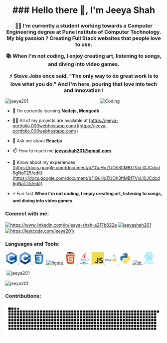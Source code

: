 <h1 align="center">### Hello there 👋, I'm Jeeya Shah</h1>


<!--
**Jeeya201/Jeeya201** is a ✨ _special_ ✨ repository because its `README.md` (this file) appears on your GitHub profile.

Here are some ideas to get you started:

- 🔭 I’m currently working on ...
- 🌱 I’m currently learning ...
- 👯 I’m looking to collaborate on ...
- 🤔 I’m looking for help with ...
- 💬 Ask me about ...
- 📫 How to reach me: ...
- 😄 Pronouns: ...
- ⚡ Fun fact: ...
-->
<h3 align="center">
👨‍🎓 I'm currently a student working towards a Computer Engineering degree at Pune Institute of Computer Technology. My big passion ? Creating Full Stack websites that people love to use.

📚 When I'm not coding, I enjoy creating art, listening to songs, and diving into video games.

⚡ Steve Jobs once said, "The only way to do great work is to love what you do." And I'm here, pouring that love into tech and innovation !
</h3>
<img align="right" alt="Coding" width="200" src="https://i.pinimg.com/originals/06/60/ef/0660efe82fa3da42ed56eef013171835.gif">


<p align="left"> <img src="https://komarev.com/ghpvc/?username=jeeya201&label=Profile%20views&color=0e75b6&style=flat" alt="jeeya201" /> </p>

- 🌱 I’m currently learning **Nodejs, Mongodb**

- 👨‍💻 All of my projects are available at [https://jeeya-portfolio.000webhostapp.com/](https://jeeya-portfolio.000webhostapp.com/)

- 💬 Ask me about **Reactjs**

- 📫 How to reach me **jeeyashah201@gmail.com**

- 📄 Know about my experiences [https://docs.google.com/document/d/1GuHoZUOh3ftMBf7VxLl0JCdcd6gNaT25/edit](https://docs.google.com/document/d/1GuHoZUOh3ftMBf7VxLl0JCdcd6gNaT25/edit)

- ⚡ Fun fact **When I'm not coding, I enjoy creating art, listening to songs, and diving into video games.**

<h3 align="left">Connect with me:</h3>
<p align="left">
<a href="https://linkedin.com/in/https://www.linkedin.com/in/jeeya-shah-a217b822a" target="blank"><img align="center" src="https://raw.githubusercontent.com/rahuldkjain/github-profile-readme-generator/master/src/images/icons/Social/linked-in-alt.svg" alt="https://www.linkedin.com/in/jeeya-shah-a217b822a" height="30" width="40" /></a>
<a href="https://instagram.com/jeeyashah201" target="blank"><img align="center" src="https://raw.githubusercontent.com/rahuldkjain/github-profile-readme-generator/master/src/images/icons/Social/instagram.svg" alt="jeeyashah201" height="30" width="40" /></a>
<a href="https://www.leetcode.com/https://leetcode.com/jeeya201/" target="blank"><img align="center" src="https://raw.githubusercontent.com/rahuldkjain/github-profile-readme-generator/master/src/images/icons/Social/leet-code.svg" alt="https://leetcode.com/jeeya201/" height="30" width="40" /></a>
</p>

<h3 align="left">Languages and Tools:</h3>
<p align="left"> <a href="https://www.cprogramming.com/" target="_blank" rel="noreferrer"> <img src="https://raw.githubusercontent.com/devicons/devicon/master/icons/c/c-original.svg" alt="c" width="40" height="40"/> </a> <a href="https://www.w3schools.com/cpp/" target="_blank" rel="noreferrer"> <img src="https://raw.githubusercontent.com/devicons/devicon/master/icons/cplusplus/cplusplus-original.svg" alt="cplusplus" width="40" height="40"/> </a> <a href="https://www.w3schools.com/css/" target="_blank" rel="noreferrer"> <img src="https://raw.githubusercontent.com/devicons/devicon/master/icons/css3/css3-original-wordmark.svg" alt="css3" width="40" height="40"/> </a> <a href="https://www.figma.com/" target="_blank" rel="noreferrer"> <img src="https://www.vectorlogo.zone/logos/figma/figma-icon.svg" alt="figma" width="40" height="40"/> </a> <a href="https://www.w3.org/html/" target="_blank" rel="noreferrer"> <img src="https://raw.githubusercontent.com/devicons/devicon/master/icons/html5/html5-original-wordmark.svg" alt="html5" width="40" height="40"/> </a> <a href="https://www.java.com" target="_blank" rel="noreferrer"> <img src="https://raw.githubusercontent.com/devicons/devicon/master/icons/java/java-original.svg" alt="java" width="40" height="40"/> </a> <a href="https://developer.mozilla.org/en-US/docs/Web/JavaScript" target="_blank" rel="noreferrer"> <img src="https://raw.githubusercontent.com/devicons/devicon/master/icons/javascript/javascript-original.svg" alt="javascript" width="40" height="40"/> </a> <a href="https://www.mysql.com/" target="_blank" rel="noreferrer"> <img src="https://raw.githubusercontent.com/devicons/devicon/master/icons/mysql/mysql-original-wordmark.svg" alt="mysql" width="40" height="40"/> </a> <a href="https://www.python.org" target="_blank" rel="noreferrer"> <img src="https://raw.githubusercontent.com/devicons/devicon/master/icons/python/python-original.svg" alt="python" width="40" height="40"/> </a> <a href="https://www.qt.io/" target="_blank" rel="noreferrer"> <img src="https://upload.wikimedia.org/wikipedia/commons/0/0b/Qt_logo_2016.svg" alt="qt" width="40" height="40"/> </a> <a href="https://reactjs.org/" target="_blank" rel="noreferrer"> <img src="https://raw.githubusercontent.com/devicons/devicon/master/icons/react/react-original-wordmark.svg" alt="react" width="40" height="40"/> </a> </p>

<p>&nbsp;<img align="center" src="https://github-readme-stats.vercel.app/api?username=jeeya201&show_icons=true&locale=en" alt="jeeya201" /></p>
<p><img align="center" src="https://github-readme-streak-stats.herokuapp.com/?user=jeeya201&" alt="jeeya201" /></p>
<!--
<p><img align="left" src="https://github-readme-stats.vercel.app/api/top-langs?username=jeeya201&show_icons=true&locale=en&layout=compact" alt="jeeya201" /></p>
-->

### Contributions:
![snake gif](https://github.com/Jeeya201/Jeeya201/blob/output/github-snake.svg#gh-light-mode-only)
  
